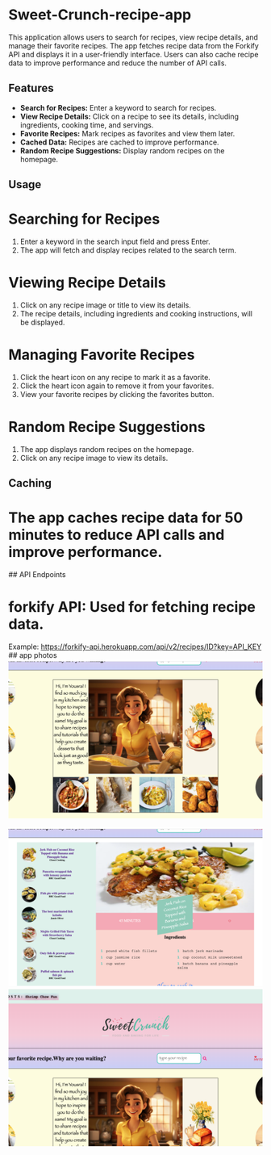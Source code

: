 # Sweet-Crunch-recipe-app


This application allows users to search for recipes, view recipe details, and manage their favorite recipes. The app fetches recipe data from the Forkify API and displays it in a user-friendly interface. Users can also cache recipe data to improve performance and reduce the number of API calls.

## Features

- **Search for Recipes:** Enter a keyword to search for recipes.
- **View Recipe Details:** Click on a recipe to see its details, including ingredients, cooking time, and servings.
- **Favorite Recipes:** Mark recipes as favorites and view them later.
- **Cached Data:** Recipes are cached to improve performance.
- **Random Recipe Suggestions:** Display random recipes on the homepage.

## Usage
# Searching for Recipes
1. Enter a keyword in the search input field and press Enter.
2. The app will fetch and display recipes related to the search term.

# Viewing Recipe Details
1. Click on any recipe image or title to view its details.
2. The recipe details, including ingredients and cooking instructions, will be displayed.
# Managing Favorite Recipes
1. Click the heart icon on any recipe to mark it as a favorite.
2. Click the heart icon again to remove it from your favorites.
3. View your favorite recipes by clicking the favorites button.
# Random Recipe Suggestions
1. The app displays random recipes on the homepage.
2. Click on any recipe image to view its details.

## Caching
# The app caches recipe data for 50 minutes to reduce API calls and improve performance.
## API Endpoints

# forkify API: Used for fetching recipe data.
Example: https://forkify-api.herokuapp.com/api/v2/recipes/ID?key=API_KEY
## app photos
![Alt text](/public/images/‏لقطة%20الشاشة%20٢٠٢٤-٠٦-٢٤%20في%20٢٣.٠٩.٣٥.png)


![Alt text](/public/images/‏لقطة%20الشاشة%20٢٠٢٤-٠٦-٢٤%20في%20٢٣.٠٩.٥٨.png)
![Alt text](/public/images/‏لقطة%20الشاشة%20٢٠٢٤-٠٦-٢٤%20في%20٢٣.٠٩.٥٠.png)














